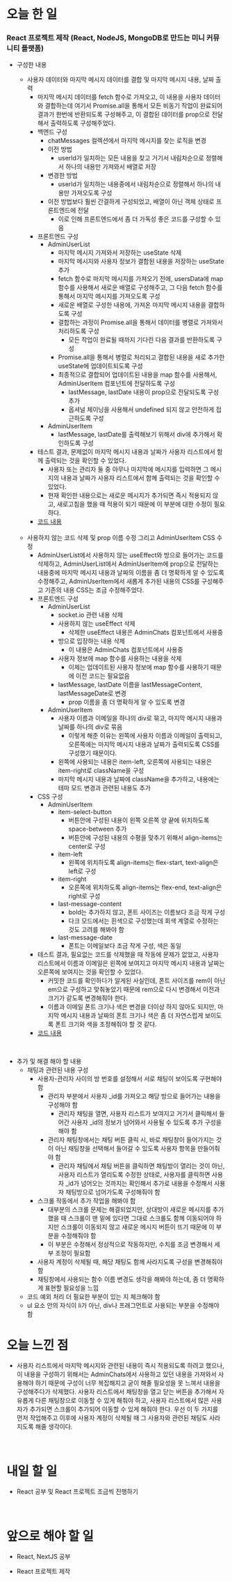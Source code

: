 # 오늘 한 일

### React 프로젝트 제작 (React, NodeJS, MongoDB로 만드는 미니 커뮤니티 플랫폼)

- 구성한 내용

  - 사용자 데이터와 마지막 메시지 데이터를 결합 및 마지막 메시지 내용, 날짜 출력
    - 마지막 메시지 데이터를 fetch 함수로 가져오고, 이 내용을 사용자 데이터와 결합하는데 여기서 Promise.all을 통해서 모든 비동기 작업이 완료되어 결과가 한번에 반환되도록 구성해주고, 이 결합된 데이터를 prop으로 전달해서 출력하도록 구성해주었다.
    - 백엔드 구성
      - chatMessages 컬렉션에서 마지막 메시지를 찾는 로직을 변경
      - 이전 방법
        - userId가 일치하는 모든 내용을 찾고 거기서 내림차순으로 정렬해서 하나의 내용만 가져와서 배열로 저장
      - 변경한 방법
        - userId가 일치하는 내용중에서 내림차순으로 정렬해서 하나의 내용만 가져오도록 구성
      - 이전 방법보다 훨씬 간결하게 구성되었고, 배열이 아닌 객체 상태로 프론트엔드에 전달
        - 이로 인해 프론트엔드에서 좀 더 가독성 좋은 코드를 구성할 수 있음
    - 프론트엔드 구성
      - AdminUserList
        - 마지막 메시지 가져와서 저장하는 useState 삭제
        - 마지막 메시지와 사용자 정보가 결합된 내용을 저장하는 useState 추가
        - fetch 함수로 마지막 메시지를 가져오기 전에, usersData에 map 함수를 사용해서 새로운 배열로 구성해주고, 그 다음 fetch 함수를 통해서 마지막 메시지를 가져오도록 구성
        - 새로운 배열로 구성한 내용에, 가져온 마지막 메시지 내용을 결합하도록 구성
        - 결합하는 과정이 Promise.all을 통해서 데이터를 병렬로 가져와서 처리하도록 구성
          - 모든 작업이 완료될 때까지 기다린 다음 결과를 반환하도록 구성
        - Promise.all을 통해서 병렬로 처리되고 결합된 내용을 새로 추가한 useState에 업데이트되도록 구성
        - 최종적으로 결합되어 업데이트된 내용을 map 함수를 사용해서, AdminUserItem 컴포넌트에 전달하도록 구성
          - lastMessage, lastDate 내용이 prop으로 전달되도록 구성 추가
          - 옵셔널 체이닝을 사용해서 undefined 되지 않고 안전하게 접근하도록 구성
      - AdminUserItem
        - lastMessage, lastDate를 출력해보기 위해서 div에 추가해서 확인하도록 구성
    - 테스트 결과, 문제없이 마지막 메시지 내용과 날짜가 사용자 리스트에서 함께 출력되는 것을 확인할 수 있었다.
      - 사용자 또는 관리자 둘 중 아무나 마지막에 메시지를 입력하면 그 메시지의 내용과 날짜가 사용자 리스트에서 함께 출력되는 것을 확인할 수 있었다.
      - 현재 확인한 내용으로는 새로운 메시지가 추가되면 즉시 적용되지 않고, 새로고침을 했을 때 적용이 되기 때문에 이 부분에 대한 수정이 필요하다.
    - [코드 내용](https://github.com/jeongsangtae/mini-community-platform/commit/c551dac8cc6bd61f9e353cd25f35ed9b100827ad)

  <br />

  - 사용하지 않는 코드 삭제 및 prop 이름 수정 그리고 AdminUserItem CSS 수정
    - AdminUserList에서 사용하지 않는 useEffect와 방으로 들어가는 코드를 삭제하고, AdminUserList에서 AdminUserItem에 prop으로 전달하는 내용중에 마지막 메시지 내용과 날짜의 이름을 좀 더 명확하게 알 수 있도록 수정해주고, AdminUserItem에서 새롭게 추가된 내용의 CSS를 구성해주고 기존의 내용 CSS는 조금 수정해주었다.
    - 프론트엔드 구성
      - AdminUserList
        - socket.io 관련 내용 삭제
        - 사용하지 않는 useEffect 삭제
          - 삭제한 useEffect 내용은 AdminChats 컴포넌트에서 사용중
        - 방으로 입장하는 내용 삭제
          - 이 내용은 AdminChats 컴포넌트에서 사용중
        - 사용자 정보에 map 함수를 사용하는 내용을 삭제
          - 이제는 업데이트된 사용자 정보에 map 함수를 사용하기 때문에 이전 코드는 필요없음
        - lastMessage, lastDate 이름을 lastMessageContent, lastMessageDate로 변경
          - prop 이름을 좀 더 명확하게 알 수 있도록 변경
      - AdminUserItem
        - 사용자 이름과 이메일을 하나의 div로 묶고, 마지막 메시지 내용과 날짜를 하나의 div로 묶음
          - 이렇게 해준 이유는 왼쪽에 사용자 이름과 이메일이 출력되고, 오른쪽에는 마지막 메시지 내용과 날짜가 출력되도록 CSS를 구성했기 때문이다.
        - 왼쪽에 사용되는 내용은 item-left, 오른쪽에 사용되는 내용은 item-right로 className을 구성
        - 마지막 메시지 내용과 날짜에 className을 추가하고, 내용에는 테마 모드 변경과 관련된 내용도 추가
    - CSS 구성
      - AdminUserItem
        - item-select-button
          - 버튼안에 구성된 내용이 왼쪽 오른쪽 양 끝에 위치하도록 space-between 추가
          - 버튼안에 구성된 내용의 수평을 맞추기 위해서 align-items는 center로 구성
        - item-left
          - 왼쪽에 위치하도록 align-items는 flex-start, text-align은 left로 구성
        - item-right
          - 오른쪽에 위치하도록 align-items는 flex-end, text-align은 right로 구성
        - last-message-content
          - bold는 추가하지 않고, 폰트 사이즈는 이름보다 조금 작게 구성
          - 다크 모드에서는 흰색으로 구성했는데 회색 계열로 수정하는 것도 고려를 해봐야 함
        - last-message-date
          - 폰트는 이메일보다 조금 작게 구성, 색은 동일
    - 테스트 결과, 필요없는 코드를 삭제했을 때 작동에 문제가 없었고, 사용자 리스트에서 이름과 이메일은 왼쪽에 보여지고 마지막 메시지 내용과 날짜는 오른쪽에 보여지는 것을 확인할 수 있었다.
      - 커밋한 코드를 확인하다가 알게된 사실인데, 폰트 사이즈를 rem이 아닌 em으로 구성하고 맞춰놓았기 때문에 rem으로 다시 변경해서 이전과 크기가 같도록 변경해줘야 한다.
      - 이름과 이메일 폰트 크기나 색은 변경을 더이상 하지 않아도 되지만, 마지막 메시지 내용과 날짜의 폰트 크기나 색은 좀 더 자연스럽게 보이도록 폰트 크기와 색을 조정해줘야 할 것 같다.
    - [코드 내용](https://github.com/jeongsangtae/mini-community-platform/commit/eeda3e2737649fdba6d17a2d75422c24713996fe)

<br />

- 추가 및 해결 해야 할 내용
  - 채팅과 관련된 내용 구성
    - 사용자-관리자 사이의 방 번호를 설정해서 서로 채팅이 보이도록 구현해야 함
      - 관리자 부분에서 사용자 \_id를 가져오고 해당 방으로 들어가는 내용을 구성해야 함
        - 관리자 채팅을 열면, 사용자 리스트가 보여지고 거기서 클릭해서 들어간 사용자 \_id의 정보가 넘어와서 사용될 수 있도록 추가 구성을 해야 함
      - 관리자 채팅창에서는 채팅 버튼 클릭 시, 바로 채팅창이 들어가지는 것이 아닌 채팅창을 선택해서 들어갈 수 있도록 사용자 항목을 만들어줘야 함
        - 관리자 채팅에서 채팅 버튼을 클릭하면 채팅방이 열리는 것이 아닌, 사용자 리스트가 열리도록 수정한 상태로, 사용자를 클릭하면 사용자 \_id가 넘어오는 것까지는 확인해서 추가로 내용을 수정해서 사용자 채팅방으로 넘어가도록 구성해줘야 함
    - 스크롤 작동에서 추가 작업을 해봐야 함
      - 대부분의 스크롤 문제는 해결되었지만, 상대방이 새로운 메시지를 추가했을 때 스크롤이 맨 밑에 있다면 그대로 스크롤도 함께 이동되어야 하지만 스크롤이 이동되지 않고 새로운 메시지 버튼이 뜨기 때문에 이 부분을 수정해줘야 함
      - 이 부분은 수정해서 정상적으로 작동하지만, 수치를 조금 변경해서 세부 조정이 필요함
    - 사용자 계정이 삭제될 때, 해당 채팅도 함께 사라지도록 구성을 변경해줘야 함
    - 채팅창에서 사용되는 함수 이름 변경도 생각을 해봐야 하는데, 좀 더 명확하게 표현할 필요성을 느낌
  - 코드 예외 처리 더 필요한 부분이 있는 지 체크해야 함
  - ul 요소 안의 자식이 li가 아닌, div나 프래그먼트로 사용되는 부분을 수정해야 함

# 오늘 느낀 점

- 사용자 리스트에서 마지막 메시지와 관련된 내용이 즉시 적용되도록 하려고 했으나, 이 내용을 구성하기 위해서는 AdminChats에서 사용하고 있던 내용을 가져와서 사용해야 하기 때문에 구성이 너무 복잡해지고 굳이 해줄 필요성을 못 느껴서 내용을 구성해주다가 삭제했다. 사용자 리스트에서 채팅창을 열고 닫는 버튼을 추가해서 자유롭게 다른 채팅창으로 이동할 수 있게 해줘야 하고, 사용자 리스트에서 많은 사용자가 추가되면 스크롤이 추가되어 이동할 수 있게 해줘야 한다. 우선 이 두 가지를 먼저 작업해주고 이후에 사용자 계정이 삭제될 때 그 사용자와 관련된 채팅도 사라지도록 해줄 생각이다.

<br />

# 내일 할 일

- React 공부 및 React 프로젝트 조금씩 진행하기

<br />

# 앞으로 해야 할 일

- React, NextJS 공부

- React 프로젝트 제작

